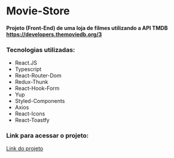 # Movie-Store

#### Projeto (Front-End) de uma loja de filmes utilizando a API TMDB https://developers.themoviedb.org/3

### Tecnologias utilizadas:

- React.JS
- Typescript
- React-Router-Dom
- Redux-Thunk
- React-Hook-Form
- Yup
- Styled-Components
- Axios
- React-Icons
- React-Toastfy

### Link para acessar o projeto:

<a href="https://movie-store-teal.vercel.app/" target="_blank">Link do projeto</a>
